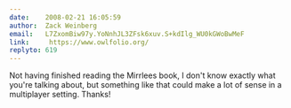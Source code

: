 ```yaml
---
date:    2008-02-21 16:05:59
author:  Zack Weinberg
email:   L7ZxomBiw97y.YoNnhJL3ZFsk6xuv.S+kdIlg_WU0kGWoBwMeF
link:     https://www.owlfolio.org/
replyto: 619
---
```


Not having finished reading the Mirrlees book, I don't know exactly
what you're talking about, but something like that could make a lot of
sense in a multiplayer setting.  Thanks!
